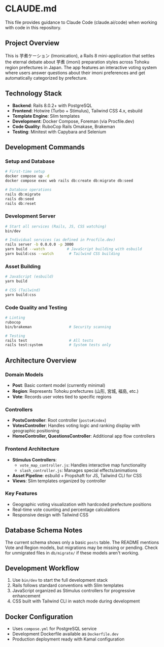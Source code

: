 # CLAUDE.md

This file provides guidance to Claude Code (claude.ai/code) when working with code in this repository.

## Project Overview

This is 芋煮ケーション (Imonication), a Rails 8 mini-application that settles the eternal debate about 芋煮 (imoni) preparation styles across Tohoku region prefectures in Japan. The app features an interactive voting system where users answer questions about their imoni preferences and get automatically categorized by prefecture.

## Technology Stack

- **Backend**: Rails 8.0.2+ with PostgreSQL
- **Frontend**: Hotwire (Turbo + Stimulus), Tailwind CSS 4.x, esbuild
- **Template Engine**: Slim templates
- **Development**: Docker Compose, Foreman (via Procfile.dev)
- **Code Quality**: RuboCop Rails Omakase, Brakeman
- **Testing**: Minitest with Capybara and Selenium

## Development Commands

### Setup and Database
```bash
# First-time setup
docker compose up -d
docker compose exec web rails db:create db:migrate db:seed

# Database operations
rails db:migrate
rails db:seed
rails db:reset
```

### Development Server
```bash
# Start all services (Rails, JS, CSS watching)
bin/dev

# Individual services (as defined in Procfile.dev)
rails server -b 0.0.0.0 -p 3000
yarn build --watch          # JavaScript building with esbuild
yarn build:css --watch       # Tailwind CSS building
```

### Asset Building
```bash
# JavaScript (esbuild)
yarn build

# CSS (Tailwind)
yarn build:css
```

### Code Quality and Testing
```bash
# Linting
rubocop
bin/brakeman                 # Security scanning

# Testing
rails test                   # All tests
rails test:system            # System tests only
```

## Architecture Overview

### Domain Models
- **Post**: Basic content model (currently minimal)
- **Region**: Represents Tohoku prefectures (山形, 宮城, 福島, etc.)
- **Vote**: Records user votes tied to specific regions

### Controllers
- **PostsController**: Root controller (`posts#index`)
- **VotesController**: Handles voting logic and ranking display with geographic positioning
- **HomeController, QuestionsController**: Additional app flow controllers

### Frontend Architecture
- **Stimulus Controllers**:
  - `vote_map_controller.js`: Handles interactive map functionality
  - `slash_controller.js`: Manages special effects/animations
- **Asset Pipeline**: esbuild + Propshaft for JS, Tailwind CLI for CSS
- **Views**: Slim templates organized by controller

### Key Features
- Geographic voting visualization with hardcoded prefecture positions
- Real-time vote counting and percentage calculations
- Responsive design with Tailwind CSS

## Database Schema Notes
The current schema shows only a basic `posts` table. The README mentions Vote and Region models, but migrations may be missing or pending. Check for unmigrated files in `db/migrate/` if these models aren't working.

## Development Workflow
1. Use `bin/dev` to start the full development stack
2. Rails follows standard conventions with Slim templates
3. JavaScript organized as Stimulus controllers for progressive enhancement
4. CSS built with Tailwind CLI in watch mode during development

## Docker Configuration
- Uses `compose.yml` for PostgreSQL service
- Development Dockerfile available as `Dockerfile.dev`
- Production deployment ready with Kamal configuration